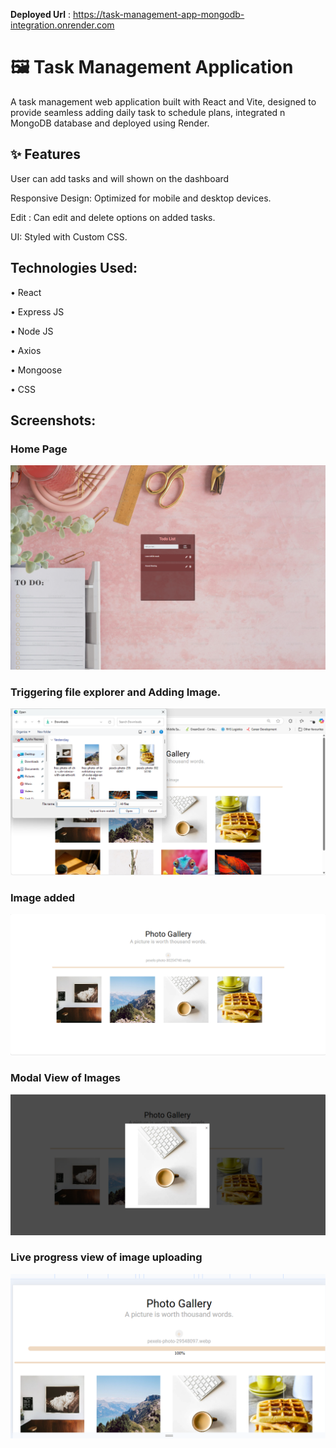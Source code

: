 

**Deployed Url** : https://task-management-app-mongodb-integration.onrender.com 

<h1> 🖼️ Task Management Application </h1>
 A task management web application built with React and Vite, designed to provide seamless adding daily task to schedule plans, integrated n MongoDB database and deployed using Render.

 <h2>✨ Features</h2>

   User can add tasks and will shown on the dashboard

   Responsive Design: Optimized for mobile and desktop devices.

   Edit : Can edit and delete options on added tasks.

   UI: Styled with Custom CSS.

     

 <h2>Technologies Used: </h2>
 
   •	React
   
   •	Express JS
   
   •	Node JS
   
   •	Axios
   
   •	Mongoose

   • CSS

 <h2>Screenshots: </h2>

 <h3>Home Page</h3>

 ![screenshots](https://github.com/ayishanazreen/Task-Management-App-MongoDB-Integration/blob/master/pics/HomePage.png?raw=true)

 <h3>Triggering file explorer and Adding Image.</h3>

  ![screenshots](https://github.com/ayishanazreen/ImageGallery/blob/master/screenshots/uploadingimage.png?raw=true)

  <h3>Image added</h3>
  
  ![screenshots](https://github.com/ayishanazreen/ImageGallery/blob/master/screenshots/imageview.png?raw=true)

  
  <h3>Modal View of Images</h3>
  
  ![screenshots](https://github.com/ayishanazreen/ImageGallery/blob/master/screenshots/modalview.png?raw=true)


  <h3>Live progress view of image uploading</h3>

  ![screenshots](https://github.com/ayishanazreen/ImageGallery/blob/master/screenshots/image-loading-progress.png?raw=true)

  
  

 
   



